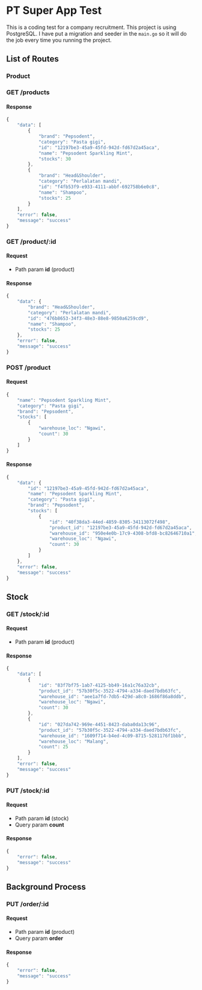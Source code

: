 # PT Super App Test
This is a coding test for a company recruitment. This project is using PostgreSQL. I have put a migration and seeder in the `main.go` so it will do the job every time you running the project.

## List of Routes

### Product
### GET /products
#### Response
```javascript
{
    "data": [
        {
            "brand": "Pepsodent",
            "category": "Pasta gigi",
            "id": "12197be3-45a9-45fd-942d-fd67d2a45aca",
            "name": "Pepsodent Sparkling Mint",
            "stocks": 30
        },
        {
            "brand": "Head&Shoulder",
            "category": "Perlalatan mandi",
            "id": "f4fb53f9-e933-4111-abbf-692758b6e0c8",
            "name": "Shampoo",
            "stocks": 25
        }
    ],
    "error": false,
    "message": "success"
}
```

### GET /product/:id
#### Request
* Path param __id__ (product)
#### Response
```javascript
{
    "data": {
        "brand": "Head&Shoulder",
        "category": "Perlalatan mandi",
        "id": "476b8653-34f3-48e3-88e8-9850a6259cd9",
        "name": "Shampoo",
        "stocks": 25
    },
    "error": false,
    "message": "success"
}
```

### POST /product
#### Request
```javascript
{
    "name": "Pepsodent Sparkling Mint",
    "category": "Pasta gigi",
    "brand": "Pepsodent",
    "stocks": [
        {
            "warehouse_loc": "Ngawi",
            "count": 30
        }
    ]
}
```
#### Response
```javascript
{
    "data": {
        "id": "12197be3-45a9-45fd-942d-fd67d2a45aca",
        "name": "Pepsodent Sparkling Mint",
        "category": "Pasta gigi",
        "brand": "Pepsodent",
        "stocks": [
            {
                "id": "40f38da3-44ed-4859-8305-34113072f498",
                "product_id": "12197be3-45a9-45fd-942d-fd67d2a45aca",
                "warehouse_id": "950e4e0b-17c9-4308-bfd8-bc82646710a1",
                "warehouse_loc": "Ngawi",
                "count": 30
            }
        ]
    },
    "error": false,
    "message": "success"
}
```

## Stock
### GET /stock/:id
#### Request
* Path param __id__ (product)
#### Response
```javascript
{
    "data": [
        {
            "id": "83f7bf75-1ab7-4125-bb49-16a1c76a32cb",
            "product_id": "57b30f5c-3522-4794-a334-daed7bdb63fc",
            "warehouse_id": "aee1a7fd-7db5-429d-a8c0-1686f86a8ddb",
            "warehouse_loc": "Ngawi",
            "count": 30
        },
        {
            "id": "027da742-969e-4451-8423-daba0da13c96",
            "product_id": "57b30f5c-3522-4794-a334-daed7bdb63fc",
            "warehouse_id": "1609f714-b4ed-4c09-8715-5281176f1bbb",
            "warehouse_loc": "Malang",
            "count": 25
        }
    ],
    "error": false,
    "message": "success"
}
```
### PUT /stock/:id
#### Request
* Path param __id__ (stock)
* Query param __count__
#### Response
```javascript
{
    "error": false,
    "message": "success"
}
```

## Background Process
### PUT /order/:id
#### Request
* Path param __id__ (product)
* Query param __order__
#### Response
```javascript
{
    "error": false,
    "message": "success"
}
```
